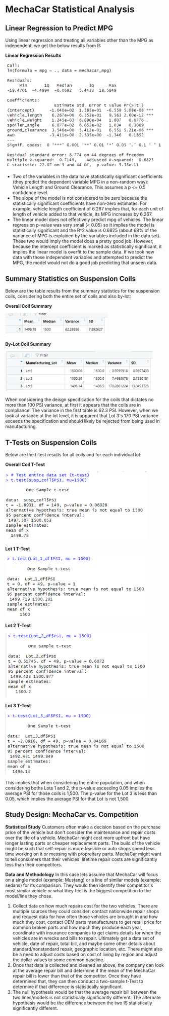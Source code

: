 # MechaCar Statistical Analysis

## Linear Regression to Predict MPG

Using linear regression and treating all variables other than the MPG as independent, we get the below results from R:

**Linear Regression Results**

![Linear Regression Summary](/Resources/lm_summary.png)

- Two of the variables in the data have statistically significant coefficients (they predict the dependent variable MPG in a non-random way): Vehicle Length and Ground Clearance.  This assumes a p <= 0.5 confidence level.
- The slope of the model is not considered to be zero because the statistically significant coefficients have non-zero estimates.  For example, vehicle length coefficient of 6.267 implies that, for each unit of length of vehicle added to that vehicle, its MPG increases by 6.267.
- The linear model does not effectively predict mpg of vehicles.  The linear regression p-value was very small (< 0.05) so it implies the model is statistically significant and the R^2 value is 0.6825 (about 68% of the variance of MPG is explained by the variables included in the data set).  These two would imply the model does a pretty good job.  However, because the intercept coefficient is marked as statistically significant, it implies the linear model is overfit to the sample data.  If we took new data with those independent variables and attempted to predict the MPG, the model would not do a good job predicting that unseen data.

## Summary Statistics on Suspension Coils

Below are the table results from the summary statistics for the suspension coils, considering both the entire set of coils and also by-lot:

**Overall Coil Summary**

![Overall Coil Summary](/Resources/total_summary.png)

**By-Lot Coil Summary**

![By-Lot Coil Summary](/Resources/lot_summary.png)

When considering the deisgn specification for the coils that dictates no more than 100 PSI variance, at first it appears that the coils are in compliance.  The variance in the first table is 62.3 PSI.  However, when we look at variance at the lot level, it is apparent that Lot 3's 170 PSI variance exceeds the specification and should likely be rejected from being used in manufacturing.

## T-Tests on Suspension Coils

Below are the t-test results for all coils and for each individual lot:

**Overall Coil T-Test**

![Overall T-Test](/Resources/t_test_all.png)

**Lot 1 T-Test**

![Lot 1 T-Test](/Resources/t_test_lot1.png)

**Lot 2 T-Test**

![Lot 2 T-Test](/Resources/t_test_lot2.png)

**Lot 3 T-Test**

![Lot 3 T-Test](/Resources/t_test_lot3.png)

This implies that when considering the entire population, and when considering boths Lots 1 and 2, the p-value exceeding 0.05 implies the average PSI for those coils is 1,500.  The p-value for the Lot 3 is less than 0.05, which implies the average PSI for that Lot is not 1,500.

## Study Design: MechaCar vs. Competition

**Statistical Study**
Customers often make a decision based on the purchase price of the vehicle but don't consider the maintenance and repair costs over the life of a vehicle.  MechaCar might cost more upfront but have longer lasting parts or cheaper replacement parts.  The build of the vehicle might be such that self-repair is more feasible or auto shops spend less time working on it or messing with propreitary parts.  MechaCar might want to tell consumers that their vehicles' lifetime repair costs are significantly less than their competitors.

**Data and Methodology**
In this case lets assume that MechaCar will focus on a single model (example: Mustang) or a line of similar models (example: sedans) for its comparison.  They would then identify their competitor's most similar vehicle or what they feel is the biggest competition to the model/line they chose.  
1. Collect data on how much repairs cost for the two vehicles.  There are multiple sources they could consider: contact nationwide repair shops and request data for how often those vehicles are brought in and how much they cost, contact OEM parts manufacturers to get retail price for common broken parts and how much they produce each year, coordinate with insurance companies to get claims details for when the vehicles are in wrecks and bills to repair.  Ultimately get a data set of vehicle, date of repair, total bill, and maybe some other details about standard/nonstandard repair, geographic location, etc.  There might also be a need to adjust costs based on cost of living by region and adjust the dollar values to some common baseline.
2. Once that data is collected and cleaned as above, the company can look at the average repair bill and determine if the mean of the MechaCar repair bill is lower than that of the competitor.  Once they have determined that, they can then conduct a two-sample t-Test to determine if that difference is statistically significant.
3. The null hypothesis would be that the average repair bill between the two lines/models is not statistically significantly different.  The alternate hypothesis would be the difference between the two IS statistically significantly different.
